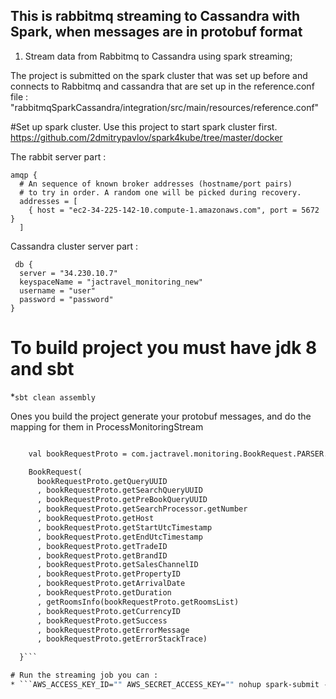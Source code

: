 ## This is rabbitmq streaming to Cassandra with Spark, when messages are in protobuf format

1.  Stream data from Rabbitmq to Cassandra using spark streaming;


The project is submitted on the spark cluster that was set up before and connects to Rabbitmq and cassandra that are set up 
in the reference.conf file : "rabbitmqSparkCassandra/integration/src/main/resources/reference.conf"

#Set up spark cluster.
Use this project to start spark cluster first.
https://github.com/2dmitrypavlov/spark4kube/tree/master/docker

The rabbit server part :
```
amqp {
  # An sequence of known broker addresses (hostname/port pairs)
  # to try in order. A random one will be picked during recovery.
  addresses = [
    { host = "ec2-34-225-142-10.compute-1.amazonaws.com", port = 5672 }
  ]
 ```
 Cassandra cluster server part :
``` 
 db {
  server = "34.230.10.7"
  keyspaceName = "jactravel_monitoring_new"
  username = "user"
  password = "password"
}
```
# To build project you must have jdk 8 and sbt 
*```sbt clean assembly```

Ones you build the project generate your protobuf messages, and do the mapping for them in ProcessMonitoringStream
```def messageBookingHandler(delivery: Delivery): BookRequest = {

    val bookRequestProto = com.jactravel.monitoring.BookRequest.PARSER.parseFrom(delivery.getBody)

    BookRequest(
      bookRequestProto.getQueryUUID
      , bookRequestProto.getSearchQueryUUID
      , bookRequestProto.getPreBookQueryUUID
      , bookRequestProto.getSearchProcessor.getNumber
      , bookRequestProto.getHost
      , bookRequestProto.getStartUtcTimestamp
      , bookRequestProto.getEndUtcTimestamp
      , bookRequestProto.getTradeID
      , bookRequestProto.getBrandID
      , bookRequestProto.getSalesChannelID
      , bookRequestProto.getPropertyID
      , bookRequestProto.getArrivalDate
      , bookRequestProto.getDuration
      , getRoomsInfo(bookRequestProto.getRoomsList)
      , bookRequestProto.getCurrencyID
      , bookRequestProto.getSuccess
      , bookRequestProto.getErrorMessage
      , bookRequestProto.getErrorStackTrace)

  }```

# Run the streaming job you can :
* ```AWS_ACCESS_KEY_ID="" AWS_SECRET_ACCESS_KEY="" nohup spark-submit --packages com.amazonaws:aws-java-sdk-pom:1.10.34,org.apache.hadoop:hadoop-aws:2.6.0 --master spark://52.202.173.248:7077 --executor-memory 10g --driver-memory 10g --num-executors 3 --executor-cores 10 --conf "spark.cores.max=20" --class com.jactravel.monitoring.streaming.ProcessBusiness uber-jactravel-monitoring.jar &```
